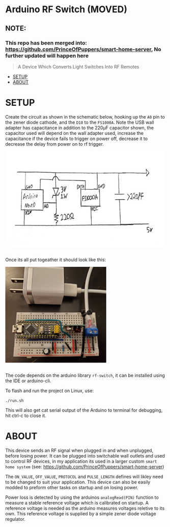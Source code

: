 # Arduino RF Switch (MOVED)
## NOTE:
### This repo has been merged into: https://github.com/PrinceOfPuppers/smart-home-server, No further updated will happen here

> A Device Which Converts Light Switches Into RF Remotes
- [SETUP](#SETUP)
- [ABOUT](#ABOUT)

# SETUP
Create the circuit as shown in the schematic below, hooking up the `A0` pin to the zener diode cathode, and the `D10` to the `FS1000A`. Note the USB wall adapter has capacitance in addition to the 220µF capacitor shown, the capacitor used will depend on the wall adapter used, increase the capacitance if the device fails to trigger on power off, decrease it to decrease the delay from power on to rf trigger.

<img align="left" height="300" src="images/diagram.jpg">
<br clear="left"/>
<br clear="left"/>

Once its all put togeather it should look like this:

<img align="left" height="300" src="images/board.jpg">
<br clear="left"/>
<br clear="left"/>

The code depends on the arduino library `rf-switch`, it can be installed using the IDE or arduino-cli.

To flash and run the project on Linux, use:
``` 
./run.sh
```
This will also get cat serial output of the Arduino to terminal for debugging, hit ctrl-c to close it. 

# ABOUT
This device sends an RF signal when plugged in and when unplugged, before losing power. It can be plugged into switchable wall outlets and used to control RF devices, in my application its used in a larger custom `smart home system` (see: https://github.com/PrinceOfPuppers/smart-home-server)

The `ON_VALUE`, `OFF_VALUE`, `PROTOCOL` and `PULSE_LENGTH` defines will likley need to be changed to suit your application. This device can also be easily modded to preform other tasks on startup and on losing power.

Power loss is detected by using the arduinos `analogRead(PIN)` function to measure a stable reference voltage which is calibrated on startup. A reference voltage is needed as the arduino measures voltages reletive to its own. This reference voltage is supplied by a simple zener diode voltage regulator.

